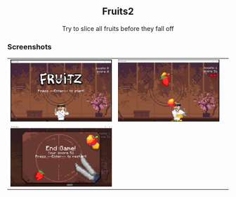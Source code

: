 <h2 align="center">Fruits2</h2>

<p align="center">Try to slice all fruits before they fall off</p>


### Screenshots


| | | |
|-|-|-|
|![menu](/shots/menu.png)|![game](/shots/image_2023-11-02_21-17-40.png)|
![pause](/shots/Screenshot_1.png)|

